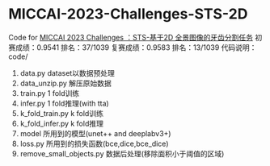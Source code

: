# MICCAI-2023-Challenges-STS-2D
Code for [MICCAI 2023 Challenges ：STS-基于2D 全景图像的牙齿分割任务](https://tianchi.aliyun.com/competition/entrance/532086/introduction?spm=a2c22.12281925.0.0.6c757137vqp2w7)
初赛成绩：0.9541  排名：37/1039
复赛成绩：0.9583  排名：13/1039
代码说明：
code/
1. data.py  dataset以数据预处理
2. data_unzip.py  解压原始数据
3. train.py  1 fold训练
4. infer.py  1 fold推理(with tta)
5. k_fold_train.py  k fold训练
6. k_fold_infer.py  k fold推理
7. model  所用到的模型(unet++ and deeplabv3+)
8. loss.py  所用到的损失函数(bce,dice,bce_dice)
9. remove_small_objects.py  数据后处理(移除面积小于阈值的区域)   
